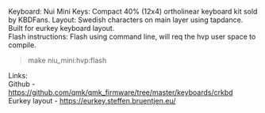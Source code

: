 Keyboard: Nui Mini
Keys: Compact 40% (12x4) ortholinear keyboard kit sold by KBDFans.
Layout: Swedish characters on main layer using tapdance. Built for eurkey keyboard layout.  
Flash instructions: Flash using command line, will req the hvp user space to compile.

> make niu_mini:hvp:flash

Links:  
Github - https://github.com/qmk/qmk_firmware/tree/master/keyboards/crkbd  
Eurkey layout - https://eurkey.steffen.bruentjen.eu/
